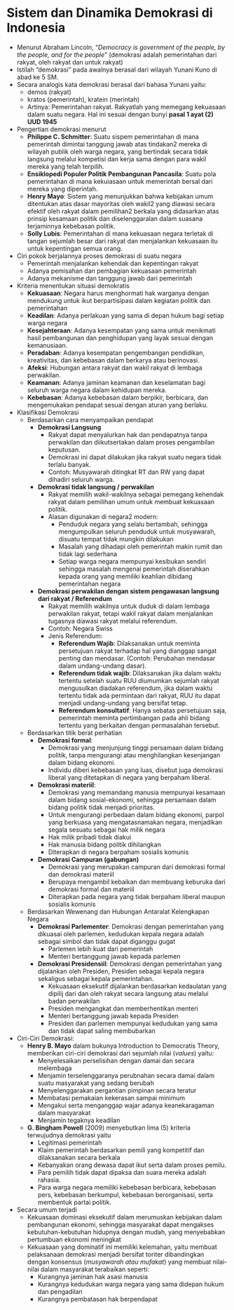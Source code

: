 # Sistem dan Dinamika Demokrasi di Indonesia

- Menurut Abraham Lincoln, “*Democracy is government of the people, by the people, and for the people*” (demokrasi adalah pemerintahan dari rakyat, oleh rakyat dan untuk rakyat)
- Istilah “demokrasi” pada awalnya berasal dari wilayah Yunani Kuno di abad ke 5 SM.
- Secara analogis kata demokrasi berasal dari bahasa Yunani yaitu:
    - demos (rakyat)
    - kratos (pemerintah), kratein (merintah)
    - Artinya: Pemerintahan rakyat. Rakyatlah yang memegang kekuasaan dalam suatu negara. Hal ini sesuai dengan bunyi **pasal 1 ayat (2) UUD 1945**
- Pengertian demokrasi menurut
    - **Philippe C. Schmitter**: Suatu sispem pemerintahan di mana pemerintah dimintai tanggung jawab atas tindakan2 mereka di wilayah publik oleh warga negara, yang bertindak secara tidak langsung melalui kompetisi dan kerja sama dengan para wakil mereka yang telah terpilih.
    - **Ensiklopedi Populer Politik Pembangunan Pancasila**: Suatu pola pemerintahan di mana kekuiasaan untuk memerintah bersal dari mereka yang diperintah.
    - **Henry Mayo**: Sistem yang menunjukkan bahwa kebijakan umum ditentukan atas dasar mayoritas oleh wakil2 yang diawasi secara efektif oleh rakyat dalam pemilihan2 berkala yang didasarkan atas prinsip kesamaan politik dan diselenggaralan dalam suasana terjaminnya kebebasan politik. 
    - **Solly Lubis**: Pemerintahan di mana  kekuasaan negara terletak di tangan sejumlah besar dari rakyat dan menjalankan kekuasaan itu untuk kepentingan semua orang.
- Ciri pokok berjalannya proses demokrasi di suatu negara
    - Pemerintah menjalankan kehendak dan kepentingan rakyat
    - Adanya pemisahan dan pembagian kekuasaan pemerintah
    - Adanya mekanisme dan tanggung jawab dari pemerintah
- Kriteria menentukan situasi demokratis
    - **Kekuasaan**: Negara harus menghormati hak warganya dengan mendukung untuk ikut berpartisipasi dalam kegiatan politik dan pemerintahan
    - **Keadilan**: Adanya perlakuan yang sama di depan hukum bagi setiap warga negara
    - **Kesejahteraan**: Adanya kesempatan yang sama untuk menikmati hasil pembangunan dan penghidupan yang layak sesuai dengan kemanusiaan.
    - **Peradaban**: Adanya kesempatan pengembangan pendidikan, kreativitas, dan kebebasan dalam berkarya atau berinovasi.
    - **Afeksi**: Hubungan antara rakyat dan wakil rakyat di lembaga perwakilan.
    - **Keamanan**: Adanya jaminan keamanan dan keselamatan bagi seluruh warga negara dalam kehidupan mereka.
    - **Kebebasan**: Adanya kebebasan dalam berpikir, berbicara, dan mengemukakan pendapat sesuai dengan aturan yang berlaku.
- Klasifikasi Demokrasi
    - Berdasarkan cara menyampaikan pendapat
        - **Demokrasi Langsung**
            - Rakyat dapat menyalurkan hak dan pendapatnya tanpa perwakilan dan diikutsertakan dalam proses pengambilan keputusan.
            - Demokrasi ini dapat dilakukan jika rakyat suatu negara tidak terlalu banyak.
            - Contoh: Musyawarah ditingkat RT dan RW yang dapat dihadiri seluruh warga.
        - **Demokrasi tidak langsung / perwakilan**
            - Rakyat memilih wakil-wakilnya sebagai pemegang kehendak rakyat dalam pemilihan umum untuk membuat kekuasaan politik.
            - Alasan digunakan di negara2 modern:
                - Penduduk negara yang selalu bertambah, sehingga mengumpulkan seluruh penduduk untuk musyawarah, disuatu tempat tidak mungkin dilakukan
                - Masalah yang dihadapi oleh pemerintah makin rumit dan tidak lagi sederhana
                - Setiap warga negara mempunyai kesibukan sendiri sehingga masalah mengenai pemerintah diserahkan kepada orang yang memiliki keahlian dibidang pemerintahan negara
        - **Demokrasi perwakilan dengan sistem pengawasan langsung dari rakyat / Referendum**
            - Rakyat memilih wakilnya untuk duduk di dalam lembaga perwakilan rakyat, tetapi wakil rakyat dalam menjalankan tugasnya diawasi rakyat melalui referendum.
            - Contoh: Negara Swiss
            - Jenis Referendum:
                - **Referendum Wajib**: Dilaksanakan untuk meminta persetujuan rakyat terhadap hal yang dianggap sangat penting dan mendasar. (Contoh: Perubahan mendasar dalam undang-undang dasar).
                - **Referendum tidak wajib**: Dilaksanakan jika dalam waktu tertentu setelah suatu RUU diumumkan sejumlah rakyat mengusulkan diadakan referendum, jika dalam waktu tertentu tidak ada permintaan dari rakyat, RUU itu dapat menjadi undang-undang yang bersifat tetap.
                - **Referendum konsultatif**: Hanya sebatas persetujuan saja, pemerintah meminta pertimbangan pada ahli bidang tertentu yang berkaitan dengan permasalahan tersebut.
    - Berdasarkan titik berat perhatian
        - **Demokrasi formal**: 
            - Demokrasi yang menjunjung tinggi persamaan dalam bidang politik, tanpa mengurangi atau menghilangkan kesenjangan dalam bidang ekonomi. 
            - Individu diberi kebebasan yang luas, disebut juga demokrasi liberal yang ditetapkan di negara yang berpaham liberal.
        - **Demokrasi materiil**: 
            - Demokrasi yang memandang manusia mempunyai kesamaan dalam bidang sosial-ekonomi, sehingga persamaan dalam bidang politik tidak menjadi prioritas.
            - Untuk mengurangi perbedaan dalam bidang ekonomi, parpol yang berkuasa yang mengatasnamakan negara, menjadikan segala sesuatu sebagai hak milik negara
            - Hak milik pribadi tidak diakui
            - Hak manusia bidang politik dihilangkan
            - Diterapkan di negara berpaham sosialis komunis
        - **Demokrasi Campuran (gabungan)**
            - Demokrasi yang merupakan campuran dari demokrasi formal dan demokrasi materiil
            - Berupaya mengambil kebaikan dan membuang keburuka dari demokrasi formal dan materiil
            - Diterapkan pada negara yang tidak berpaham liberal maupun sosialis komunis
    - Berdasarkan Wewenang dan Hubungan Antaralat Kelengkapan Negara
        - **Demokrasi Parlementer**: Demokrasi dengan pemerintahan yang dikuasai oleh parlemen, kedudukan kepala negara adalah sebagai simbol dan tidak dapat diganggu gugat
            - Parlemen lebih kuat dari pemerintah
            - Menteri bertanggung jawab kepada parlemen
        - **Demokrasi Presidensiil**: Demokrasi dengan pemerintahan yang dijalankan oleh Presiden, Presiden sebagai kepala negara sekaligus sebagai kepala pemerintahan.
            - Kekuasaan eksekutif dijalankan berdasarkan kedaulatan yang dipilij dari dan oleh rakyat secara langsung atau melalui badan perwakilan
            - Presiden mengangkat dan memberhentikan menteri
            - Menteri bertanggung jawab kepada Presiden
            - Presiden dan parlemen mempunyai kedudukan yang sama dan tidak dapat saling membubarkan
- Ciri-Ciri Demokrasi:
    - **Henry B. Mayo** dalam bukunya Introduction to Democratis Theory, memberikan ciri-ciri demokrasi dari sejumlah nilai (*values*) yaitu:
        - Menyelesaikan perselisihan dengan damai dan secara melembaga
        - Menjamin terselenggaranya perubnahan secara damai dalam suatu masyarakat yang sedang berubah
        - Menyelenggarakan pergantian pimpinan secara teratur
        - Membatasi pemakaian kekerasan sampai minimum
        - Mengakui serta menganggap wajar adanya keanekaragaman dalam masyarakat
        - Menjamin tegaknya keadilan
    - **G. Bingham Powell** (2009) menyebutkan lima (5) kriteria terwujudnya demokrasi yaitu
        - Legitimasi pemerintah
        - Klaim pemerintah berdasarkan pemili yang kompetitif dan dilaksanakan secara berkala
        - Kebanyakan orang dewasa dapat ikut serta dalam proses pemilu.
        - Para pemilih tidak dapat dipaksa dan suara mereka adalah rahasia.
        - Para warga negara memiliki kebebasan berbicara, kebebasan pers, kebebasan berkumpul, kebebasan berorganisasi, serta membentuk partai politik.
- Secara umum terjadi
    - Kekuasaan dominasi eksekutif dalam merumuskan kebijakan dalam pembangunan ekonomi, sehingga masyarakat dapat mengakses kebutuhan-kebutuhan hidupnya dengan mudah, yang menyebabkan pertumbuan ekonomi meningkat
    - Kekuasaan yang dominatif ini memiliki kelemahan, yaitu membuat pelaksanaan demokrasi menjadi bersifat toriter dibandingkan dengan konsensus (*musyawarah atau mufakat*) yang membuat nilai-nilai dalam masyarakat terabaikan seperti:
        - Kurangnya jaminan hak asasi manusia
        - Kurangnya kedudukan warga negara yang sama didepan hukum dan pengadilan
        - Kurangnya pembatasan hak berpendapat